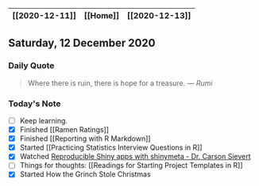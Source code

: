 | [[2020-12-11]] | [[Home]] | [[2020-12-13]] |
| :-: | :-: | :-: |

## Saturday, 12 December 2020

### Daily Quote
> Where there is ruin, there is hope for a treasure.
> &mdash; <cite>Rumi</cite>

### Today's Note

- [ ] Keep learning.
- [x] Finished [[Ramen Ratings]]
- [x] Finished [[Reporting with R Markdown]]
- [x] Started [[Practicing Statistics Interview Questions in R]]
- [x] Watched [Reproducible Shiny apps with shinymeta - Dr. Carson Sievert](https://www.youtube.com/watch?v=HK0Y40bX7JI)
- [ ] Things for thoughts: [[Readings for Starting Project Templates in R]] 
- [x] Started How the Grinch Stole Christmas